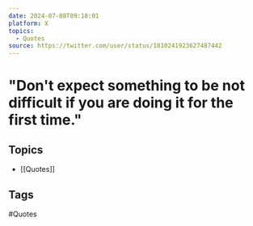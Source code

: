 ```yaml
---
date: 2024-07-08T09:18:01
platform: X
topics:
  - Quotes
source: https://twitter.com/user/status/1810241923627487442
---
```

# "Don't expect something to be not difficult if you are doing it for the first time."

## Topics
- [[Quotes]]

## Tags
#Quotes